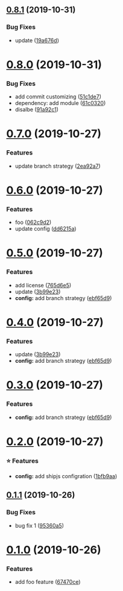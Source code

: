 ## [0.8.1](https://github.com/kazupon/sandbox-shipjs/compare/v0.8.0...v0.8.1) (2019-10-31)


### Bug Fixes

* update ([19a676d](https://github.com/kazupon/sandbox-shipjs/commit/19a676dbaa71c2e594dfb87f117fdf08c9f88537))



# [0.8.0](https://github.com/kazupon/sandbox-shipjs/compare/v0.7.0...v0.8.0) (2019-10-31)


### Bug Fixes

* add commit customizing ([51c1de7](https://github.com/kazupon/sandbox-shipjs/commit/51c1de7a14f62fe4998defa87a31c0015ff1ec90))
* dependency: add module ([61c0320](https://github.com/kazupon/sandbox-shipjs/commit/61c0320b727f1688c2b1531ac5e6a603afb589b9))
* disalbe ([91a92c1](https://github.com/kazupon/sandbox-shipjs/commit/91a92c17372cb1b3779a48c321a504d77771a48f))



# [0.7.0](https://github.com/kazupon/sandbox-shipjs/compare/v0.6.0...v0.7.0) (2019-10-27)


### Features

* update branch strategy ([2ea92a7](https://github.com/kazupon/sandbox-shipjs/commit/2ea92a7fa7d97c08c4f3ae4d6d2fb4b98a7bc9af))



# [0.6.0](https://github.com/kazupon/sandbox-shipjs/compare/v0.5.0...v0.6.0) (2019-10-27)


### Features

* foo ([062c9d2](https://github.com/kazupon/sandbox-shipjs/commit/062c9d202c00bc73422b3c3a7094d67ac1f37099))
* update config ([dd6215a](https://github.com/kazupon/sandbox-shipjs/commit/dd6215a535d033af9ef8b28c540c2b764e46fd75))



# [0.5.0](https://github.com/kazupon/sandbox-shipjs/compare/v0.4.0...v0.5.0) (2019-10-27)


### Features

* add license ([765d6e5](https://github.com/kazupon/sandbox-shipjs/commit/765d6e5591d3bc5b4f97014f7f651ae10dbd9cca))
* update ([3b99e23](https://github.com/kazupon/sandbox-shipjs/commit/3b99e23ff39d2f39d0d437e12267ff6caa6535a5))
* **config:** add branch strategy ([ebf65d9](https://github.com/kazupon/sandbox-shipjs/commit/ebf65d9db3579c856230ae939271c6f95ed6b8a1))



# [0.4.0](https://github.com/kazupon/sandbox-shipjs/compare/v0.3.0...v0.4.0) (2019-10-27)


### Features

* update ([3b99e23](https://github.com/kazupon/sandbox-shipjs/commit/3b99e23ff39d2f39d0d437e12267ff6caa6535a5))
* **config:** add branch strategy ([ebf65d9](https://github.com/kazupon/sandbox-shipjs/commit/ebf65d9db3579c856230ae939271c6f95ed6b8a1))



# [0.3.0](https://github.com/kazupon/sandbox-shipjs/compare/v0.2.0...v0.3.0) (2019-10-27)


### Features

* **config:** add branch strategy ([ebf65d9](https://github.com/kazupon/sandbox-shipjs/commit/ebf65d9db3579c856230ae939271c6f95ed6b8a1))



# [0.2.0](https://github.com/kazupon/sandbox-shipjs/compare/v0.1.1...v0.2.0) (2019-10-27)


### :star: Features

* **config:** add shipjs configration ([1bfb9aa](https://github.com/kazupon/sandbox-shipjs/commit/1bfb9aa25744a4ce0fb41fdf8c0e59a36b724fb3))



## [0.1.1](https://github.com/kazupon/sandbox-shipjs/compare/v0.1.0...v0.1.1) (2019-10-26)


### Bug Fixes

* bug fix 1 ([95360a5](https://github.com/kazupon/sandbox-shipjs/commit/95360a5177c7c48ecb89a310b259604100ebf6d4))



# [0.1.0](https://github.com/kazupon/sandbox-shipjs/compare/67470cede0d76eb5562d72412c344c112d87ef49...v0.1.0) (2019-10-26)


### Features

* add foo feature ([67470ce](https://github.com/kazupon/sandbox-shipjs/commit/67470cede0d76eb5562d72412c344c112d87ef49))



